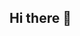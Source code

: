## Hi there 👋

<!--
![Website](https://img.shields.io/website?url=https%3A%2F%2Fwww.google.com%2F)

**AlejandraMoreanoV/AlejandraMoreanoV** is a ✨ _special_ ✨ repository because its `README.md` (this file) appears on your GitHub profile.

Here are some ideas to get you started:

- 🔭 I’m currently working on ...
- 🌱 I’m currently learning ...
- 👯 I’m looking to collaborate on ...
- 🤔 I’m looking for help with ...
- 💬 Ask me about ...
- 📫 How to reach me: ...
- 😄 Pronouns: ...
- ⚡ Fun fact: ...
-->

